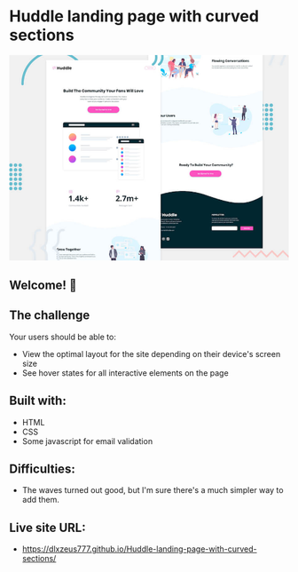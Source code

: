 # Huddle landing page with curved sections

![Header/intro section for the Huddle landing page with curved sections](./design/desktop-preview.jpg)

## Welcome! 👋

## The challenge

Your users should be able to: 

- View the optimal layout for the site depending on their device's screen size
- See hover states for all interactive elements on the page

## Built with:

- HTML
- CSS
- Some javascript for email validation

## Difficulties:

- The waves turned out good, but I'm sure there's a much simpler way to add them.

## Live site URL:

- https://dlxzeus777.github.io/Huddle-landing-page-with-curved-sections/
